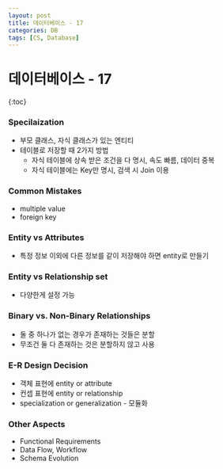 ```yaml
---
layout: post
title: 데이터베이스 - 17
categories: DB
tags: [CS, Database]
---
```


# 데이터베이스 - 17

{:toc}

### Specilaization

- 부모 클래스, 자식 클래스가 있는 엔티티
- 테이블로 저장할 때 2가지 방법
  - 자식 테이블에 상속 받은 조건을 다 명시, 속도 빠름, 데이터 중복
  - 자식 테이블에는 Key만 명시, 검색 시 Join 이용

### Common Mistakes

- multiple value
- foreign key

### Entity vs Attributes

- 특정 정보 이외에 다른 정보를 같이 저장해야 하면 entity로 만들기

### Entity vs Relationship set

- 다양한게 설정 가능

### Binary vs. Non-Binary Relationships

- 둘 중 하나가 없는 경우가 존재하는 것들은 분할
- 무조건 둘 다 존재하는 것은 분할하지 않고 사용

### E-R Design Decision

- 객체 표현에 entity or attribute
- 컨셉 표현에 entity or relationship
- specialization or generalization - 모듈화

### Other Aspects

- Functional Requirements
- Data Flow, Workflow
- Schema Evolution
